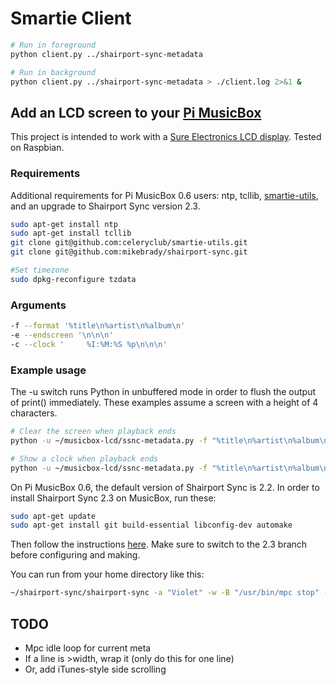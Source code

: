 # Smartie Client

```sh
# Run in foreground
python client.py ../shairport-sync-metadata

# Run in background
python client.py ../shairport-sync-metadata > ./client.log 2>&1 &
```

## Add an LCD screen to your [Pi MusicBox](http://pimusicbox.com/)

This project is intended to work with a [Sure Electronics LCD display](http://store.sure-electronics.com/led/led-display/de-lp14112). Tested on Raspbian.

### Requirements
Additional requirements for Pi MusicBox 0.6 users:
ntp, tcllib, [smartie-utils](https://github.com/celeryclub/smartie-utils), and an upgrade to Shairport Sync version 2.3.

```sh
sudo apt-get install ntp
sudo apt-get install tcllib
git clone git@github.com:celeryclub/smartie-utils.git
git clone git@github.com:mikebrady/shairport-sync.git

#Set timezone
sudo dpkg-reconfigure tzdata
```

### Arguments
```sh
-f --format '%title\n%artist\n%album\n'
-e --endscreen '\n\n\n'
-c --clock '     %I:%M:%S %p\n\n\n'
```

### Example usage
The -u switch runs Python in unbuffered mode in order to flush the output of print() immediately. These examples assume a screen with a height of 4 characters.

```sh
# Clear the screen when playback ends
python -u ~/musicbox-lcd/ssnc-metadata.py -f "%title\n%artist\n%album\n" -e "\n\n\n" ~/shairport-sync-metadata | tclsh ~/smartie-utils/smartie-tail.tcl -tty /dev/ttyUSB0 -buffer 4 &

# Show a clock when playback ends
python -u ~/musicbox-lcd/ssnc-metadata.py -f "%title\n%artist\n%album\n" -c "     %I:%M:%S %p\n\n\n" ~/shairport-sync-metadata | tclsh ~/smartie-utils/smartie-tail.tcl -tty /dev/ttyUSB0 -buffer 4 &
```


On Pi MusicBox 0.6, the default version of Shairport Sync is 2.2. In order to install Shairport Sync 2.3 on MusicBox, run these:

```sh
sudo apt-get update
sudo apt-get install git build-essential libconfig-dev automake
```

Then follow the instructions [here](https://github.com/mikebrady/shairport-sync/tree/2.3). Make sure to switch to the 2.3 branch before configuring and making.

You can run from your home directory like this:

```sh
~/shairport-sync/shairport-sync -a "Violet" -w -B "/usr/bin/mpc stop" -M ~ &
```

## TODO
* Mpc idle loop for current meta
* If a line is >width, wrap it (only do this for one line)
* Or, add iTunes-style side scrolling
